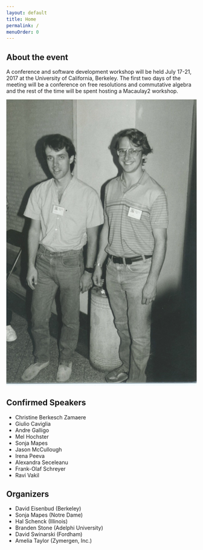 ```yaml
---
layout: default
title: Home
permalink: /
menuOrder: 0
---
```


## About the event

A conference and software development workshop will be held July 17-21, 2017 at the University of California, Berkeley. The first two days of the meeting will be a conference on free resolutions and commutative algebra and the rest of the time will be spent hosting a Macaulay2 workshop.

![alt text](DM.jpg)

## Confirmed Speakers

* Christine Berkesch Zamaere
* Giulio Caviglia
* Andre Galligo
* Mel Hochster
* Sonja Mapes
* Jason McCullough
* Irena Peeva
* Alexandra Seceleanu
* Frank-Olaf Schreyer
* Ravi Vakil


## Organizers

* David Eisenbud (Berkeley)
* Sonja Mapes (Notre Dame)
* Hal Schenck (Illinois)
* Branden Stone (Adelphi University)
* David Swinarski (Fordham)
* Amelia Taylor (Zymergen, Inc.)




